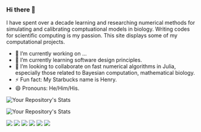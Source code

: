 ### Hi there 👋

I have spent over a decade learning and researching numerical methods for simulating and calibrating comptuational models in biology. Writing codes for scientific computing is my passion. This site displays some of my computational projects. 

- 🔭 I’m currently working on ...
- 🌱 I’m currently learning software design principles. 
- 👯 I’m looking to collaborate on fast numerical algorithms in Julia, especially those related to Bayesian computation, mathematical biology.
- ⚡ Fun fact: My Starbucks name is Henry. 
- 😄 Pronouns: He/Him/His.

<!--
**voduchuy/voduchuy** is a ✨ _special_ ✨ repository because its `README.md` (this file) appears on your GitHub profile.

Here are some ideas to get you started:
- 🤔 I’m looking for help with ...
- 💬 Ask me about ...
- 📫 How to reach me: ...
-->

![Your Repository's Stats](https://github-readme-stats.vercel.app/api?username=voduchuy&show_icons=true)

![Your Repository's Stats](https://github-readme-stats.vercel.app/api/top-langs/?username=voduchuy&theme=blue-green)

![](https://img.shields.io/badge/Markdown-000000?style=for-the-badge&logo=markdown&logoColor=white)
![](https://img.shields.io/badge/C%2B%2B-00599C?style=for-the-badge&logo=c%2B%2B&logoColor=white)
![](https://img.shields.io/badge/Python-3776AB?style=for-the-badge&logo=python&logoColor=white)
![](https://img.shields.io/badge/-Fortran-blue?style=for-the-badge&logo=fortran)
![](https://img.shields.io/badge/-MATLAB-orange?style=for-the-badge&logo=matlab)
![](https://img.shields.io/badge/-Julia-white?style=for-the-badge&logo=julia)
